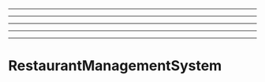 -----------------------------------------------
----------------------------------------------------------------------------------------------------
----------------------------------------------------------------------------------------------------
----------------------------------------------------------------------------------------------------
----------------------------------------------------------------------------------------------------
# RestaurantManagementSystem
